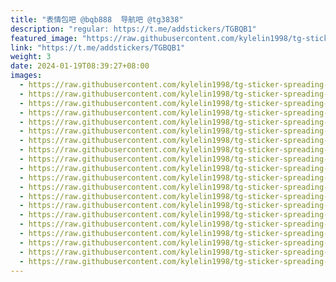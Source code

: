 ```yaml
---
title: "表情包吧 @bqb888  导航吧 @tg3838"
description: "regular: https://t.me/addstickers/TGBQB1"
featured_image: "https://raw.githubusercontent.com/kylelin1998/tg-sticker-spreading-worldwide-images/main/img/b001d55f-ebe2-4539-b95f-19312a3dc845.jpg"
link: "https://t.me/addstickers/TGBQB1"
weight: 3
date: 2024-01-19T08:39:27+08:00
images:
  - https://raw.githubusercontent.com/kylelin1998/tg-sticker-spreading-worldwide-images/main/img/b001d55f-ebe2-4539-b95f-19312a3dc845.jpg
  - https://raw.githubusercontent.com/kylelin1998/tg-sticker-spreading-worldwide-images/main/img/e57a085e-c1e1-4f55-8946-f78e47dc3264.jpg
  - https://raw.githubusercontent.com/kylelin1998/tg-sticker-spreading-worldwide-images/main/img/0e4efac1-6dce-4315-94d6-3a016a8142ec.jpg
  - https://raw.githubusercontent.com/kylelin1998/tg-sticker-spreading-worldwide-images/main/img/fa1b6269-ca0d-4688-b5e3-80826068fe4b.jpg
  - https://raw.githubusercontent.com/kylelin1998/tg-sticker-spreading-worldwide-images/main/img/edbd4e57-0674-4731-bb4c-04c90ae60c8b.jpg
  - https://raw.githubusercontent.com/kylelin1998/tg-sticker-spreading-worldwide-images/main/img/9415c69d-0afb-44ea-9fad-36a0c4dfe54f.jpg
  - https://raw.githubusercontent.com/kylelin1998/tg-sticker-spreading-worldwide-images/main/img/e5922aae-e91c-4e73-8113-f22aeca5ae23.jpg
  - https://raw.githubusercontent.com/kylelin1998/tg-sticker-spreading-worldwide-images/main/img/9baa8a9d-edd0-4d60-9ae8-74df0c730dd0.jpg
  - https://raw.githubusercontent.com/kylelin1998/tg-sticker-spreading-worldwide-images/main/img/bba3a5b7-2c10-4edc-8db8-6e1306d45a81.jpg
  - https://raw.githubusercontent.com/kylelin1998/tg-sticker-spreading-worldwide-images/main/img/8a0e801d-1759-4f7e-a2aa-106b6452e7a4.jpg
  - https://raw.githubusercontent.com/kylelin1998/tg-sticker-spreading-worldwide-images/main/img/0188519a-bd18-4097-98aa-d966e6ae46ff.jpg
  - https://raw.githubusercontent.com/kylelin1998/tg-sticker-spreading-worldwide-images/main/img/bc2fa623-abad-4845-bcde-bec2143f0a58.jpg
  - https://raw.githubusercontent.com/kylelin1998/tg-sticker-spreading-worldwide-images/main/img/303604cc-b514-4944-831c-86e439bc63b2.jpg
  - https://raw.githubusercontent.com/kylelin1998/tg-sticker-spreading-worldwide-images/main/img/836c20d9-9c25-475b-bd71-5f0ca187b41b.jpg
  - https://raw.githubusercontent.com/kylelin1998/tg-sticker-spreading-worldwide-images/main/img/654e77bf-d633-45e6-9027-1f7210eeaa12.jpg
  - https://raw.githubusercontent.com/kylelin1998/tg-sticker-spreading-worldwide-images/main/img/9a63ef40-4096-4c58-8be6-dcf14d2c93c0.jpg
  - https://raw.githubusercontent.com/kylelin1998/tg-sticker-spreading-worldwide-images/main/img/fc0cb7a1-ca39-4fa6-a1de-4232c7111a38.jpg
  - https://raw.githubusercontent.com/kylelin1998/tg-sticker-spreading-worldwide-images/main/img/10cceb10-83b9-437a-ab3a-49553ca7b61f.jpg
  - https://raw.githubusercontent.com/kylelin1998/tg-sticker-spreading-worldwide-images/main/img/9befb873-41ff-494d-8d0e-58d49d98df55.jpg
  - https://raw.githubusercontent.com/kylelin1998/tg-sticker-spreading-worldwide-images/main/img/66a5f2ef-b7f7-4be4-b100-a5a646a54c1d.jpg
---
```

